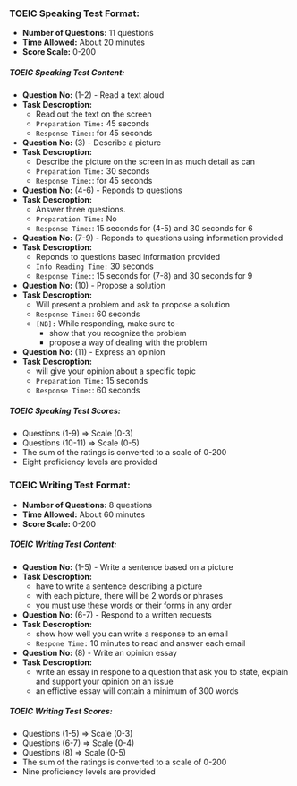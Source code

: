### **TOEIC Speaking Test Format:**
* **Number of Questions:** 11 questions
* **Time Allowed:** About 20 minutes
* **Score Scale:** 0-200
##### **TOEIC Speaking Test Content:**
* **Question No:** (1-2) - Read a text aloud
* **Task Descroption:**
    * Read out the text on the screen
    * `Preparation Time:` 45 seconds
    * `Response Time:`: for 45 seconds
* **Question No:** (3) - Describe a picture
* **Task Descroption:**
    * Describe the picture on the screen in as much detail as can
    * `Preparation Time:` 30 seconds
    * `Response Time:`: for 45 seconds
* **Question No:** (4-6) - Reponds to questions
* **Task Descroption:**
    * Answer three questions. 
    * `Preparation Time:` No
    * `Response Time:`: 15 seconds for (4-5) and 30 seconds for 6
* **Question No:** (7-9) - Reponds to questions using information provided
* **Task Descroption:**
    * Reponds to questions based information provided
    * `Info Reading Time:` 30 seconds
    * `Response Time:`: 15 seconds for (7-8) and 30 seconds for 9
* **Question No:** (10) - Propose a solution
* **Task Descroption:**
    * Will present a problem and ask to propose a solution
    * `Response Time:`: 60 seconds
    * `[NB]:` While responding, make sure to-
        * show that you recognize the problem
        * propose a way of dealing with the problem
* **Question No:** (11) - Express an opinion
* **Task Descroption:**
    * will give your opinion about a specific topic
    * `Preparation Time:` 15 seconds
    * `Response Time:`: 60 seconds
##### **TOEIC Speaking Test Scores:**
* Questions (1-9) => Scale (0-3)
* Questions (10-11) => Scale (0-5)
* The sum of the ratings is converted to a scale of 0-200
* Eight proficiency levels are provided

### **TOEIC Writing Test Format:**
* **Number of Questions:** 8 questions
* **Time Allowed:** About 60 minutes
* **Score Scale:** 0-200
##### **TOEIC Writing Test Content:**
* **Question No:** (1-5) - Write a sentence based on a picture
* **Task Descroption:**
    * have to write a sentence describing a picture
    * with each picture, there will be 2 words or phrases
    * you must use these words or their forms in any order
* **Question No:** (6-7) - Respond to a written requests
* **Task Descroption:**
    * show how well you can write a response to an email
    * `Respone Time:` 10 minutes to read and answer each email
* **Question No:** (8) - Write an opinion essay
* **Task Descroption:**
    * write an essay in respone to a question that ask you to state, explain and support your opinion on an issue
    * an effictive essay will contain a minimum of 300 words
##### **TOEIC Writing Test Scores:**
* Questions (1-5) => Scale (0-3)
* Questions (6-7) => Scale (0-4)
* Questions (8) => Scale (0-5)
* The sum of the ratings is converted to a scale of 0-200
* Nine proficiency levels are provided